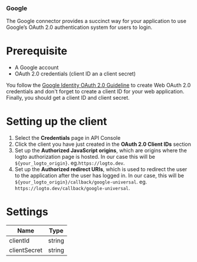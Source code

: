 ### Google
The Google connector provides a succinct way for your application to use Google’s OAuth 2.0 authentication system for users to login.

# Prerequisite

- A Google account
- OAuth 2.0 credentials (client ID an a client secret)

You follow the [Google Identity OAuth 2.0 Guideline](https://developers.google.com/identity/protocols/oauth2/openid-connect#appsetup) to create Web OAuth 2.0 credentials and don't forget to create a client ID for your web application. 
Finally, you should get a client ID and client secret.

# Setting up the client

1. Select the **Credentials** page in API Console
2. Click the client you have just created in the **OAuth 2.0 Client IDs** section
3. Set up the ****Authorized JavaScript origins****, which are origins where the logto authorization page is hosted. In our case this will be `${your_logto_origin}`. eg.`https://logto.dev`.
4. Set up the ****Authorized redirect URIs****, which is used to redirect the user to the application after the user has logged in. In our case, this will be `${your_logto_origin}/callback/google-universal`. eg. `https://logto.dev/callback/google-universal`.

# Settings
| Name | Type |
| --- | --- |
| clientId | string |
| clientSecret | string |
